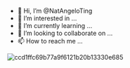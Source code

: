 - 👋 Hi, I’m @NatAngeloTing
- 👀 I’m interested in ...
- 🌱 I’m currently learning ...
- 💞️ I’m looking to collaborate on ...
- 📫 How to reach me ...

<!---
NatAngeloTing/NatAngeloTing is a ✨ special ✨ repository because its `README.md` (this file) appears on your GitHub profile.
You can click the Preview link to take a look at your changes.
--->
![ccd1ffc69b77a9f6121b20b13330e685](https://user-images.githubusercontent.com/82324203/114513721-13a6d100-9c6d-11eb-80d5-4647778fa537.jpg)
